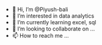 - 👋 Hi, I’m @Piyush-bali
- 👀 I’m interested in data analytics
- 🌱 I’m currently learning excel, sql
- 💞️ I’m looking to collaborate on ...
- 📫 How to reach me ...

<!---
Piyush-bali/Piyush-bali is a ✨ special ✨ repository because its `README.md` (this file) appears on your GitHub profile.
You can click the Preview link to take a look at your changes.
--->
